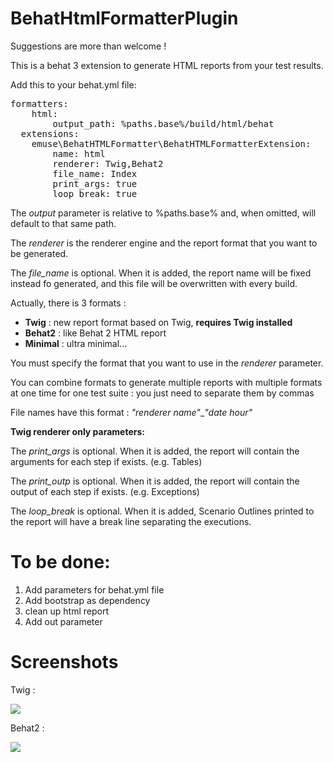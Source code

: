 BehatHtmlFormatterPlugin
========================

Suggestions are more than welcome !

This is a behat 3 extension to generate HTML reports from your test results.

Add this to your behat.yml file:

<pre>
formatters:
    html:
        output_path: %paths.base%/build/html/behat
  extensions:
    emuse\BehatHTMLFormatter\BehatHTMLFormatterExtension:
        name: html
        renderer: Twig,Behat2
        file_name: Index
        print_args: true
        loop_break: true
</pre>

The *output* parameter is relative to %paths.base% and, when omitted, will default to that same path.

The *renderer* is the renderer engine and the report format that you want to be generated.

The *file_name* is optional. When it is added, the report name will be fixed instead fo generated, and this file will be overwritten with every build.

Actually, there is 3 formats :

- **Twig** : new report format based on Twig, **requires Twig installed**
- **Behat2** : like Behat 2 HTML report
- **Minimal** : ultra minimal...

You must specify the format that you want to use in the *renderer* parameter.

You can combine formats to generate multiple reports with multiple formats at one time for one test suite : you just need to separate them by commas

File names have this format : *"renderer name"*_*"date hour"*

**Twig renderer only parameters:**

The *print_args* is optional. When it is added, the report will contain the arguments for each step if exists. (e.g. Tables) 

The *print_outp* is optional. When it is added, the report will contain the output of each step if exists. (e.g. Exceptions) 

The *loop_break* is optional. When it is added, Scenario Outlines printed to the report will have a break line separating the executions.

To be done:
========================

1. Add parameters for behat.yml file
2. Add bootstrap as dependency
3. clean up html report
4. Add out parameter

Screenshots
=========================

Twig :

<img src="http://i.imgur.com/o0zCqiB.png"></img>

Behat2 :

<img src="http://i57.tinypic.com/287g942.jpg"></img>


